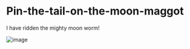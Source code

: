# Pin-the-tail-on-the-moon-maggot
I have ridden the mighty moon worm! 

![image](https://github.com/user-attachments/assets/4f8dc1e8-83fe-4b1b-ac82-6b588faed1ab)
